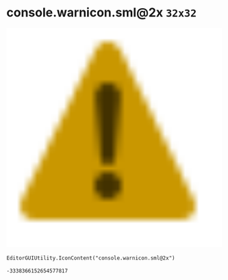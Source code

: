 # console.warnicon.sml@2x `32x32`
<img src="/img/console.warnicon.sml@2x.png" width=512 height=512>

``` CSharp
EditorGUIUtility.IconContent("console.warnicon.sml@2x")
```
```
-3338366152654577817
```
